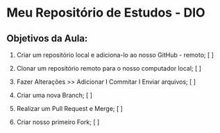 # Meu Repositório de Estudos - DIO
## Objetivos da Aula:
1. Criar um repositório local e adiciona-lo ao nosso GitHub - remoto; [ ]

2. Clonar um repositório remoto para o nosso computador local; [ ]

3. Fazer Alterações >> Adicionar I Commitar I Enviar arquivos; [ ]

4. Criar uma nova Branch; [ ]

5. Realizar um Pull Request e Merge; [ ]

7. Criar nosso primeiro Fork; [ ]